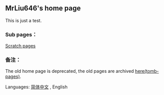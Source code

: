 <script type="text/javascript">
var host = window.location.host;
if (host=="mirrors-zhs141.vercel.app") 
{ 
    window.location.replace("https://zhs141.vercel.app");
}
</script>

## MrLiu646's home page
  
This is just a test.  

### Sub pages：
[Scratch pages](sc/README_en.md)  

### 备注：
The old home page is deprecated, the old pages are archived [here(tomb-pages)](tomb-pages/).  

Languages: [简体中文](index.md) , English
